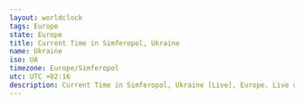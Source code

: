 ```yaml
---
layout: worldclock
tags: Europe
state: Europe
title: Current Time in Simferopol, Ukraine
name: Ukraine
iso: UA
timezone: Europe/Simferopol
utc: UTC +02:16
description: Current Time in Simferopol, Ukraine [Live], Europe. Live update now time in Simferopol, timezone Europe/Simferopol, UTC +02:16, Country ISO code & Current Local Time.
---
```



